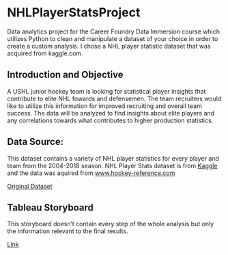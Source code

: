 # NHLPlayerStatsProject
Data analytics project for the Career Foundry Data Immersion course which utilizes Python to clean and manipulate a dataset of your choice in order to create a custom analysis. I chose a NHL player statistic dataset that was acquired from kaggle.com.

## Introduction and Objective
A USHL junior hockey team is looking for statistical player insights that contribute to elite NHL fowards and defensemen. The team recruiters would like to utilize this information for improved recruiting and overall team success. The data will be analyzed to find insights about elite players and any correlations towards what contributes to higher production statistics. 

## Data Source:
This dataset contains a variety of NHL player statistics for every player and team from the 2004-2018 season.
NHL Player Stats dataset is from [Kaggle](https://www.kaggle.com/datasets/xavya77/nhl04to18?resource=download) and the data was aquired from www.hockey-reference.com


[Original Dataset](https://www.kaggle.com/datasets/xavya77/nhl04to18/download?datasetVersionNumber=2)

## Tableau Storyboard
This storyboard doesn’t contain every step of the whole analysis but only the information relevant to the final results.

[Link]()
